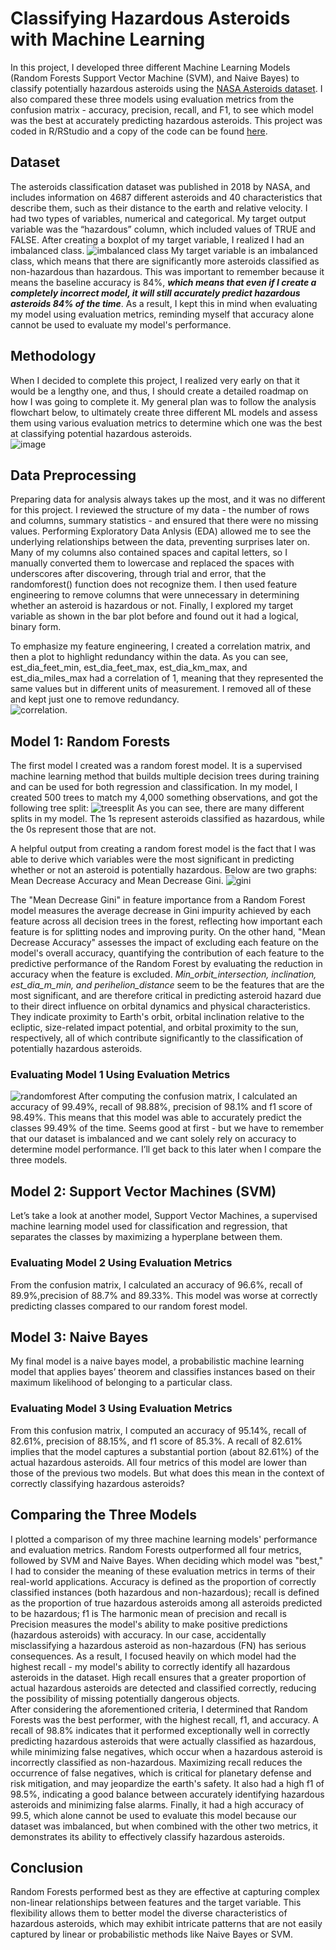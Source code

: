 # Classifying Hazardous Asteroids with Machine Learning

In this project, I developed three different Machine Learning Models (Random Forests Support Vector Machine (SVM), and Naive Bayes) to classify potentially hazardous asteroids using the [NASA Asteroids dataset](http://neo.jpl.nasa.gov/). I also compared these three models using evaluation metrics from the confusion matrix - accuracy, precision, recall, and F1, to see which model was the best at accurately predicting hazardous asteroids. This project was coded in R/RStudio and a copy of the code can be found [here](https://github.com/yujinahn02/asteroids/blob/main/asteroids_r_code.R).

## Dataset
The asteroids classification dataset was published in 2018 by NASA, and includes information on 4687 different asteroids and 40 characteristics that describe them, such as their distance to the earth and relative velocity. I had two types of variables, numerical and categorical. My target output variable was the “hazardous” column, which included values of TRUE and FALSE. After creating a boxplot of my target variable, I realized I had an imbalanced class. ![imbalanced class](imbalancedclass.png) My target variable is an imbalanced class, which means that there are significantly more asteroids classified as non-hazardous than hazardous. This was important to remember because it means the baseline accuracy is 84%, ***which means that even if I create a completely incorrect model, it will still accurately predict hazardous asteroids 84% of the time***. As a result, I kept this in mind when evaluating my model using evaluation metrics, reminding myself that accuracy alone cannot be used to evaluate my model's performance.

## Methodology
When I decided to complete this project, I realized very early on that it would be a lengthy one, and thus, I should create a detailed roadmap on how I was going to complete it. My general plan was to follow the analysis flowchart below, to ultimately create three different ML models and assess them using various evaluation metrics to determine which one was the best at classifying potential hazardous asteroids. <br/> ![image](flowchart.png)

## Data Preprocessing
Preparing data for analysis always takes up the most, and it was no different for this project. I reviewed the structure of my data - the number of rows and columns, summary statistics - and ensured that there were no missing values. Performing Exploratory Data Anlysis (EDA) allowed me to see the underlying relationships between the data, preventing surprises later on. Many of my columns also contained spaces and capital letters, so I manually converted them to lowercase and replaced the spaces with underscores after discovering, through trial and error, that the randomforest() function does not recognize them.
I then used feature engineering to remove columns that were unnecessary in determining whether an asteroid is hazardous or not. Finally, I explored my target variable as shown in the bar plot before and found out it had a logical, binary form. <br/>

To emphasize my feature engineering, I created a correlation matrix, and then a plot to highlight redundancy within the data. As you can see, est_dia_feet_min, est_dia_feet_max, est_dia_km_max, and est_dia_miles_max had a correlation of 1, meaning that they represented the same values but in different units of measurement. I removed all of these and kept just one to remove redundancy.<br/> ![correlation](correlation.png).

## Model 1: Random Forests
The first model I created was a random forest model. It is a supervised machine learning method that builds multiple decision trees during training and can be used for both regression and classification. In my model, I created 500 trees to match my 4,000 something observations, and got the following tree split: ![treesplit](treesplit.png) As you can see, there are many different splits in my model. The 1s represent asteroids classified as hazardous, while the 0s represent those that are not. <br/>

A helpful output from creating a random forest model is the fact that I was able to derive which variables were the most significant in predicting whether or not an asteroid is potentially hazardous. Below are two graphs: Mean Decrease Accuracy and Mean Decrease Gini. ![gini](meangini.png)

The "Mean Decrease Gini" in feature importance from a Random Forest model measures the average decrease in Gini impurity achieved by each feature across all decision trees in the forest, reflecting how important each feature is for splitting nodes and improving purity. On the other hand, "Mean Decrease Accuracy" assesses the impact of excluding each feature on the model's overall accuracy, quantifying the contribution of each feature to the predictive performance of the Random Forest by evaluating the reduction in accuracy when the feature is excluded.
*Min_orbit_intersection, inclination, est_dia_m_min, and perihelion_distance* seem to be the features that are the most significant, and are therefore critical in predicting asteroid hazard due to their direct influence on orbital dynamics and physical characteristics. They indicate proximity to Earth's orbit, orbital inclination relative to the ecliptic, size-related impact potential, and orbital proximity to the sun, respectively, all of which contribute significantly to the classification of potentially hazardous asteroids. <br/>
### Evaluating Model 1 Using Evaluation Metrics
![randomforest](randomforest.png)
After computing the confusion matrix, I calculated an accuracy of 99.49%, recall of 98.88%, precision of 98.1% and f1 score of 98.49%. This means that this model was able to accurately predict the classes 99.49% of the time. Seems good at first - but we have to remember that our dataset is imbalanced and we cant solely rely on accuracy to determine model performance. I’ll get back to this later when I compare the three models.

## Model 2: Support Vector Machines (SVM)
Let’s take a look at another model, Support Vector Machines, a supervised machine learning model used for classification and regression, that separates the classes by maximizing a hyperplane between them.

### Evaluating Model 2 Using Evaluation Metrics
From the confusion matrix, I calculated an accuracy of 96.6%, recall of 89.9%,precision of 88.7% and 89.33%. This model was worse at correctly predicting classes compared to our random forest model. 

## Model 3: Naive Bayes
My final model is a naive bayes model, a probabilistic machine learning model that applies bayes’ theorem and classifies instances based on their maximum likelihood of belonging to a particular class.

### Evaluating Model 3 Using Evaluation Metrics
From this confusion matrix, I computed an accuracy of 95.14%, recall of 82.61%, precision of 88.15%, and f1 score of 85.3%. A recall of  82.61%  implies that the model captures a substantial portion (about 82.61%) of the actual hazardous asteroids. All four metrics of this model are lower than those of the previous two models. But what does this mean in the context of correctly classifying hazardous asteroids?

## Comparing the Three Models
I plotted a comparison of my three machine learning models' performance and evaluation metrics. Random Forests outperformed all four metrics, followed by SVM and Naive Bayes.
When deciding which model was "best," I had to consider the meaning of these evaluation metrics in terms of their real-world applications. Accuracy is defined as the proportion of correctly classified instances (both hazardous and non-hazardous); recall is defined as the proportion of true hazardous asteroids among all asteroids predicted to be hazardous; f1 is The harmonic mean of precision and recall is Precision measures the model's ability to make positive predictions (hazardous asteroids) with accuracy.
In our case, accidentally misclassifying a hazardous asteroid as non-hazardous (FN) has serious consequences. As a result, I focused heavily on which model had the highest recall - my model's ability to correctly identify all hazardous asteroids in the dataset. High recall ensures that a greater proportion of actual hazardous asteroids are detected and classified correctly, reducing the possibility of missing potentially dangerous objects. <br/>
  After considering the aforementioned criteria, I determined that Random Forests was the best performer, with the highest recall, f1, and accuracy. A recall of 98.8% indicates that it performed exceptionally well in correctly predicting hazardous asteroids that were actually classified as hazardous, while minimizing false negatives, which occur when a hazardous asteroid is incorrectly classified as non-hazardous. Maximizing recall reduces the occurrence of false negatives, which is critical for planetary defense and risk mitigation, and may jeopardize the earth's safety. It also had a high f1 of 98.5%, indicating a good balance between accurately identifying hazardous asteroids and minimizing false alarms. Finally, it had a high accuracy of 99.5, which alone cannot be used to evaluate this model because our dataset was imbalanced, but when combined with the other two metrics, it demonstrates its ability to effectively classify hazardous asteroids.

## Conclusion
Random Forests performed best as they are effective at capturing complex non-linear relationships between features and the target variable. This flexibility allows them to better model the diverse characteristics of hazardous asteroids, which may exhibit intricate patterns that are not easily captured by linear or probabilistic methods like Naive Bayes or SVM.




